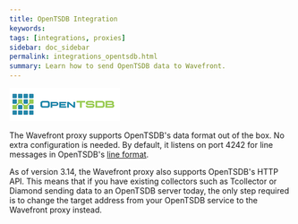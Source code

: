 ```yaml
---
title: OpenTSDB Integration
keywords:
tags: [integrations, proxies]
sidebar: doc_sidebar
permalink: integrations_opentsdb.html
summary: Learn how to send OpenTSDB data to Wavefront.
---
```

![opentsdb](images/opentsdb.png)

The Wavefront proxy supports OpenTSDB's data format out of the box.  No extra configuration is needed. By default, it listens on port 4242 for line messages in OpenTSDB's [line format](http://opentsdb.net/docs/build/html/user_guide/writing.html#telnet). 

As of version 3.14, the Wavefront proxy also supports OpenTSDB's HTTP API. This means that if you have existing collectors such as Tcollector or Diamond sending data to an OpenTSDB server today, the only step required is to change the target address from your OpenTSDB service to the Wavefront proxy instead.


